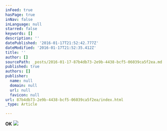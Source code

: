 ```yaml
---
inFeed: true
hasPage: true
inNav: false
inLanguage: null
starred: false
keywords: []
description: ''
datePublished: '2016-01-17T21:52:42.777Z'
dateModified: '2016-01-17T21:52:35.412Z'
title: ''
author: []
sourcePath: _posts/2016-01-17-87b4db73-2e9b-4438-bcf5-06039ca5f2ea.md
published: true
authors: []
publisher:
  name: null
  domain: null
  url: null
  favicon: null
url: 87b4db73-2e9b-4438-bcf5-06039ca5f2ea/index.html
_type: Article

---
```

**OK**
![](https://the-grid-user-content.s3-us-west-2.amazonaws.com/3e39621c-e8bd-4228-9458-99f6beef249f.jpg)
